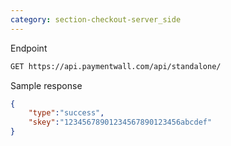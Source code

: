 ```yaml
---
category: section-checkout-server_side
---
```


Endpoint

```html
GET https://api.paymentwall.com/api/standalone/
```

Sample response

```json
{
    "type":"success",
    "skey":"12345678901234567890123456abcdef"
}
```